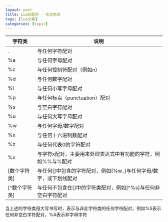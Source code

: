 ```yaml
---
layout: post
title: Lua匹配符 · 花生肉泥 
tags: [lua文章]
categories: [topic]
---
```

字符类 | 说明  
---|---  
. | 与任何字符配对  
%a | 与任何字母配对  
%c | 与任何控制符配对（例如n）  
%d | 与任何数字配对  
%l | 与任何小写字母配对  
%p | 与任何标点（punctuation）配对  
%s | 与空白字符配对  
%u | 与任何大写字母配对  
%w | 与任何字母/数字配对  
%x | 与任何十六进制数配对  
%z | 与任何代表0的字符配对  
%x | 与字符x配对，主要用来处理表达式中有功能的字符，例如%%与%配对  
[数个字符类] | 与任何[]中包含的字符配对，例如[%w_]与任何字母/数字，或下划线配对  
[^数个字符类] | 与任何不包含在[]中的字符类配对，例如[^%s]与任何非空白字符配对  
  
当上述的字符类用大写书写时，表示与非此字符类的任何字符配对，例如%S表示任何非空白字符配对，%A表示非字母字符